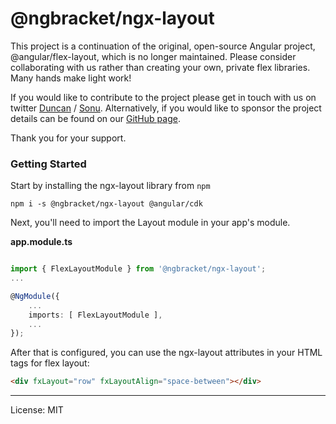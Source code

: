 # @ngbracket/ngx-layout

This project is a continuation of the original, open-source Angular project, @angular/flex-layout, which is no longer maintained. Please consider collaborating with us rather than creating your own, private flex libraries. Many hands make light work!

If you would like to contribute to the project please get in touch with us on twitter [Duncan](https://x.com/duncanfaulkner) / [Sonu](https://x.com/SonuKapoor1978). Alternatively, if you would like to sponsor the project details can be found on our [GitHub page](https://github.com/sponsors/ngbracket).

Thank you for your support.

### Getting Started

Start by installing the ngx-layout library from `npm`

```
npm i -s @ngbracket/ngx-layout @angular/cdk
```

Next, you'll need to import the Layout module in your app's module.

**app.module.ts**

```ts

import { FlexLayoutModule } from '@ngbracket/ngx-layout';
...

@NgModule({
    ...
    imports: [ FlexLayoutModule ],
    ...
});
```

After that is configured, you can use the ngx-layout attributes in your HTML tags for flex layout:

```html
<div fxLayout="row" fxLayoutAlign="space-between"></div>
```

---

License: MIT
